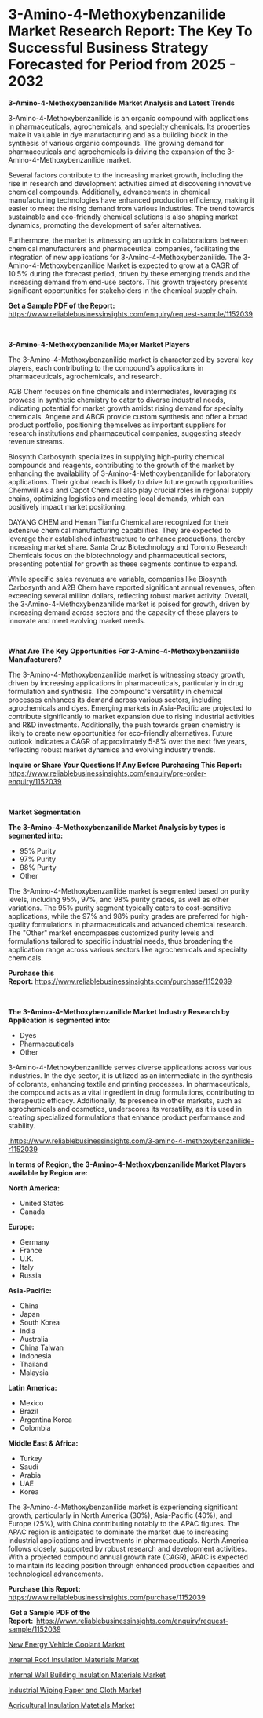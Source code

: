 <p><h1>3-Amino-4-Methoxybenzanilide Market Research Report: The Key To Successful Business Strategy Forecasted for Period from 2025 - 2032</h1></p><p><strong>3-Amino-4-Methoxybenzanilide Market Analysis and Latest Trends</strong></p>
<p><p>3-Amino-4-Methoxybenzanilide is an organic compound with applications in pharmaceuticals, agrochemicals, and specialty chemicals. Its properties make it valuable in dye manufacturing and as a building block in the synthesis of various organic compounds. The growing demand for pharmaceuticals and agrochemicals is driving the expansion of the 3-Amino-4-Methoxybenzanilide market. </p><p>Several factors contribute to the increasing market growth, including the rise in research and development activities aimed at discovering innovative chemical compounds. Additionally, advancements in chemical manufacturing technologies have enhanced production efficiency, making it easier to meet the rising demand from various industries. The trend towards sustainable and eco-friendly chemical solutions is also shaping market dynamics, promoting the development of safer alternatives.</p><p>Furthermore, the market is witnessing an uptick in collaborations between chemical manufacturers and pharmaceutical companies, facilitating the integration of new applications for 3-Amino-4-Methoxybenzanilide. The 3-Amino-4-Methoxybenzanilide Market is expected to grow at a CAGR of 10.5% during the forecast period, driven by these emerging trends and the increasing demand from end-use sectors. This growth trajectory presents significant opportunities for stakeholders in the chemical supply chain.</p></p>
<p><strong>Get a Sample PDF of the Report:&nbsp;</strong> <a href="https://www.reliablebusinessinsights.com/enquiry/request-sample/1152039?utm_campaign=60&utm_medium=2&utm_source=Github&utm_content=ia&utm_term=05022025&utm_id=3-amino-4-methoxybenzanilide">https://www.reliablebusinessinsights.com/enquiry/request-sample/1152039</a></p>
<p>&nbsp;</p>
<p><strong>3-Amino-4-Methoxybenzanilide Major Market Players</strong></p>
<p><p>The 3-Amino-4-Methoxybenzanilide market is characterized by several key players, each contributing to the compound’s applications in pharmaceuticals, agrochemicals, and research. </p><p>A2B Chem focuses on fine chemicals and intermediates, leveraging its prowess in synthetic chemistry to cater to diverse industrial needs, indicating potential for market growth amidst rising demand for specialty chemicals. Angene and ABCR provide custom synthesis and offer a broad product portfolio, positioning themselves as important suppliers for research institutions and pharmaceutical companies, suggesting steady revenue streams.</p><p>Biosynth Carbosynth specializes in supplying high-purity chemical compounds and reagents, contributing to the growth of the market by enhancing the availability of 3-Amino-4-Methoxybenzanilide for laboratory applications. Their global reach is likely to drive future growth opportunities. Chemwill Asia and Capot Chemical also play crucial roles in regional supply chains, optimizing logistics and meeting local demands, which can positively impact market positioning.</p><p>DAYANG CHEM and Henan Tianfu Chemical are recognized for their extensive chemical manufacturing capabilities. They are expected to leverage their established infrastructure to enhance productions, thereby increasing market share. Santa Cruz Biotechnology and Toronto Research Chemicals focus on the biotechnology and pharmaceutical sectors, presenting potential for growth as these segments continue to expand.</p><p>While specific sales revenues are variable, companies like Biosynth Carbosynth and A2B Chem have reported significant annual revenues, often exceeding several million dollars, reflecting robust market activity. Overall, the 3-Amino-4-Methoxybenzanilide market is poised for growth, driven by increasing demand across sectors and the capacity of these players to innovate and meet evolving market needs.</p></p>
<p>&nbsp;</p>
<p><strong>What Are The Key Opportunities For 3-Amino-4-Methoxybenzanilide Manufacturers?</strong></p>
<p><p>The 3-Amino-4-Methoxybenzanilide market is witnessing steady growth, driven by increasing applications in pharmaceuticals, particularly in drug formulation and synthesis. The compound's versatility in chemical processes enhances its demand across various sectors, including agrochemicals and dyes. Emerging markets in Asia-Pacific are projected to contribute significantly to market expansion due to rising industrial activities and R&D investments. Additionally, the push towards green chemistry is likely to create new opportunities for eco-friendly alternatives. Future outlook indicates a CAGR of approximately 5-8% over the next five years, reflecting robust market dynamics and evolving industry trends.</p></p>
<p><strong>Inquire or Share Your Questions If Any Before Purchasing This Report:</strong> <a href="https://www.reliablebusinessinsights.com/enquiry/pre-order-enquiry/1152039?utm_campaign=60&utm_medium=2&utm_source=Github&utm_content=ia&utm_term=05022025&utm_id=3-amino-4-methoxybenzanilide">https://www.reliablebusinessinsights.com/enquiry/pre-order-enquiry/1152039</a></p>
<p>&nbsp;</p>
<p><strong>Market Segmentation</strong></p>
<p><strong>The 3-Amino-4-Methoxybenzanilide Market Analysis by types is segmented into:</strong></p>
<p><ul><li>95% Purity</li><li>97% Purity</li><li>98% Purity</li><li>Other</li></ul></p>
<p><p>The 3-Amino-4-Methoxybenzanilide market is segmented based on purity levels, including 95%, 97%, and 98% purity grades, as well as other variations. The 95% purity segment typically caters to cost-sensitive applications, while the 97% and 98% purity grades are preferred for high-quality formulations in pharmaceuticals and advanced chemical research. The "Other" market encompasses customized purity levels and formulations tailored to specific industrial needs, thus broadening the application range across various sectors like agrochemicals and specialty chemicals.</p></p>
<p><strong>Purchase this Report:&nbsp;</strong><a href="https://www.reliablebusinessinsights.com/purchase/1152039?utm_campaign=60&utm_medium=2&utm_source=Github&utm_content=ia&utm_term=05022025&utm_id=3-amino-4-methoxybenzanilide">https://www.reliablebusinessinsights.com/purchase/1152039</a></p>
<p>&nbsp;</p>
<p><strong>The 3-Amino-4-Methoxybenzanilide Market Industry Research by Application is segmented into:</strong></p>
<p><ul><li>Dyes</li><li>Pharmaceuticals</li><li>Other</li></ul></p>
<p><p>3-Amino-4-Methoxybenzanilide serves diverse applications across various industries. In the dye sector, it is utilized as an intermediate in the synthesis of colorants, enhancing textile and printing processes. In pharmaceuticals, the compound acts as a vital ingredient in drug formulations, contributing to therapeutic efficacy. Additionally, its presence in other markets, such as agrochemicals and cosmetics, underscores its versatility, as it is used in creating specialized formulations that enhance product performance and stability.</p></p>
<p><a href="https://www.reliablebusinessinsights.com/3-amino-4-methoxybenzanilide-r1152039?utm_campaign=60&utm_medium=2&utm_source=Github&utm_content=ia&utm_term=05022025&utm_id=3-amino-4-methoxybenzanilide">&nbsp;https://www.reliablebusinessinsights.com/3-amino-4-methoxybenzanilide-r1152039</a></p>
<p><strong>In terms of Region, the 3-Amino-4-Methoxybenzanilide Market Players available by Region are:</strong></p>
<p>
    <p> <strong> North America: </strong>
        <ul>
            <li>United States</li>
            <li>Canada</li>
        </ul>
        </p> 
    <p> <strong> Europe: </strong>
        <ul>
            <li>Germany</li>
            <li>France</li>
            <li>U.K.</li>
            <li>Italy</li>
            <li>Russia</li>
        </ul>
        </p> 
    <p> <strong> Asia-Pacific: </strong>
        <ul>
            <li>China</li>
            <li>Japan</li>
            <li>South Korea</li>
            <li>India</li>
            <li>Australia</li>
            <li>China Taiwan</li>
            <li>Indonesia</li>
            <li>Thailand</li>
            <li>Malaysia</li>
        </ul>
        </p> 
    <p> <strong> Latin America: </strong>
        <ul>
            <li>Mexico</li>
            <li>Brazil</li>
            <li>Argentina Korea</li>
            <li>Colombia</li>
        </ul>
        </p> 
    <p> <strong> Middle East & Africa: </strong>
        <ul>
            <li>Turkey</li>
            <li>Saudi</li>
            <li>Arabia</li>
            <li>UAE</li>
            <li>Korea</li>
        </ul>
    </p>
    </p>
<p><p>The 3-Amino-4-Methoxybenzanilide market is experiencing significant growth, particularly in North America (30%), Asia-Pacific (40%), and Europe (25%), with China contributing notably to the APAC figures. The APAC region is anticipated to dominate the market due to increasing industrial applications and investments in pharmaceuticals. North America follows closely, supported by robust research and development activities. With a projected compound annual growth rate (CAGR), APAC is expected to maintain its leading position through enhanced production capacities and technological advancements.</p></p>
<p><strong>Purchase this Report: </strong><a href="https://www.reliablebusinessinsights.com/purchase/1152039?utm_campaign=60&utm_medium=2&utm_source=Github&utm_content=ia&utm_term=05022025&utm_id=3-amino-4-methoxybenzanilide">https://www.reliablebusinessinsights.com/purchase/1152039</a></p>
<p>&nbsp;<strong>Get a Sample PDF of the Report:&nbsp;&nbsp;</strong><a href="https://www.reliablebusinessinsights.com/enquiry/request-sample/1152039?utm_campaign=60&utm_medium=2&utm_source=Github&utm_content=ia&utm_term=05022025&utm_id=3-amino-4-methoxybenzanilide">https://www.reliablebusinessinsights.com/enquiry/request-sample/1152039</a></p>
<p><strong></strong></p>
<p><p><a href="https://github.com/iceknahomi/Market-Research-Report-List-1/blob/main/new-energy-vehicle-coolant-market.md?utm_campaign=60&utm_medium=2&utm_source=Github&utm_content=ia&utm_term=05022025&utm_id=3-amino-4-methoxybenzanilide">New Energy Vehicle Coolant Market</a></p><p><a href="https://github.com/alanepetevi/Market-Research-Report-List-1/blob/main/internal-roof-insulation-materials-market.md?utm_campaign=60&utm_medium=2&utm_source=Github&utm_content=ia&utm_term=05022025&utm_id=3-amino-4-methoxybenzanilide">Internal Roof Insulation Materials Market</a></p><p><a href="https://github.com/loppibsr/Market-Research-Report-List-1/blob/main/internal-wall-building-insulation-materials-market.md?utm_campaign=60&utm_medium=2&utm_source=Github&utm_content=ia&utm_term=05022025&utm_id=3-amino-4-methoxybenzanilide">Internal Wall Building Insulation Materials Market</a></p><p><a href="https://github.com/tjoensfibich/Market-Research-Report-List-1/blob/main/industrial-wiping-paper-and-cloth-market.md?utm_campaign=60&utm_medium=2&utm_source=Github&utm_content=ia&utm_term=05022025&utm_id=3-amino-4-methoxybenzanilide">Industrial Wiping Paper and Cloth Market</a></p><p><a href="https://github.com/rebheelder/Market-Research-Report-List-1/blob/main/agricultural-insulation-matetials-market.md?utm_campaign=60&utm_medium=2&utm_source=Github&utm_content=ia&utm_term=05022025&utm_id=3-amino-4-methoxybenzanilide">Agricultural Insulation Matetials Market</a></p></p>